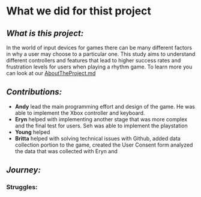 # What we did for thist project
## _What is this project:_
  In the world of input devices for games there can be many different factors in why a user may choose to a particular one. This study aims to understand different controllers and features that lead to higher success rates and frustration levels for users when playing a rhythm game. To learn more you can look at our [AboutTheProject.md](https://github.com/csu-hci-projects/SP24-Are-You-Sure-Thats-The-Right-Controller-Gauging-Frustration-Success-Rate-In-Rhythm-Games-Based/blob/WhatWeDid/AboutTheProject.md)
## _Contributions:_
  - **Andy** lead the main programming effort and design of the game. He was able to implement the Xbox controller and keyboard.
  - **Eryn** helped with implementing another stage that was more complex and the final test for users. Seh was able to implement the playstation
  - **Young** helped
  - **Britta** helped with solving technical issues with Github, added data collection portion to the game, created the User Consent form  analyzed the data that was collected with Eryn and 
## _Journey:_

### Struggles:
